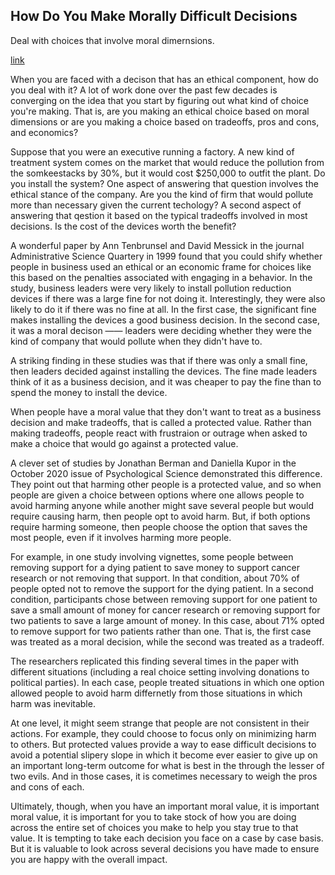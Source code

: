 ## How Do You Make Morally Difficult Decisions

Deal with choices that involve moral dimernsions.

[link](https://www.psychologytoday.com/intl/blog/ulterior-motives/202101/how-do-you-make-morally-difficult-decisions)

When you are faced with a decison that has an ethical component, how do you deal with it? A lot of work done over the past few decades is converging on the idea that you start by figuring out what kind of choice you're making. That is, are you making an ethical choice based on moral dimensions or are you making a choice based on tradeoffs, pros and cons, and economics?

Suppose that you were an executive running a factory. A new kind of treatment system comes on the market that would reduce the pollution from the somkeestacks by 30%, but it would cost $250,000 to outfit the plant. Do you install the system? One aspect of answering that question involves the ethical stance of the company. Are you the kind of firm that would pollute more than necessary given the current techology? A second aspect of answering that qestion it based on the typical tradeoffs involved in most decisions. Is the cost of the devices worth the benefit?

A wonderful paper by Ann Tenbrunsel and David Messick in the journal Administrative Science Quartery in 1999 found that you could shify whether people in business used an ethical or an economic frame for choices like this based on the penalties associated with engaging in a behavior. In the study, business leaders were very likely to install pollution reduction devices if there was a large fine for not doing it. Interestingly, they were also likely to do it if there was no fine at all. In the first case, the significant fine makes installing the devices a good business decision. In the second case, it was a moral decison —— leaders were deciding whether they were the kind of company that would pollute when they didn't have to.

A striking finding in these studies was that if there was only a small fine, then leaders decided against installing the devices. The fine made leaders think of it as a business decision, and it was cheaper to pay the fine than to spend the money to install the device.

When people have a moral value that they don't want to treat as a business decision and make tradeoffs, that is called a protected value. Rather than making tradeoffs, people react with frustraion or outrage when asked to make a choice that would go against a protected value.

A clever set of studies by Jonathan Berman and Daniella Kupor in the October 2020 issue of Psychological Science demonstrated this difference. They point out that harming other people is a protected value, and so when people are given a choice between options where one allows people to avoid harming anyone while another might save several people but would require causing harm, then people opt to avoid harm. But, if both options require harming someone, then people choose the option that saves the most people, even if it involves harming more people.

For example, in one study involving vignettes, some people between removing support for a dying patient to save money to support cancer research or not removing that support. In that condition, about 70% of people opted not to remove the support for the dying patient. In a second condition, participants chose between removing support for one patient to save a small amount of money for cancer research or removing support for two patients to save a large amount of money. In this case, about 71% opted to remove support for two patients rather than one. That is, the first case was treated as a moral decision, while the second was treated as a tradeoff.

The researchers replicated this finding several times in the paper with different situations (including a real choice setting involving donations to political parties). In each case, people treated situations in which one option allowed people to avoid harm differnetly from those situations in which harm was inevitable.

At one level, it might seem strange that people are not consistent in their actions. For example, they could choose to focus only on minimizing harm to others. But protected values provide a way to ease difficult decisions to avoid a potential slipery slope in which it become ever easier to give up on an important long-term outcome for what is best in the through the lesser of two evils. And in those cases, it is cometimes necessary to weigh the pros and cons of each.

Ultimately, though, when you have an important moral value, it is important moral value, it is important for you to take stock of how you are doing across the entire set of choices you make to help you stay true to that value. It is tempting to take each decision you face on a case by case basis. But it is valuable to look across several decisions you have made to ensure you are happy with the overall impact.
